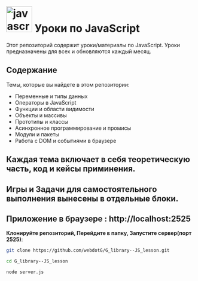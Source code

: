# <img src="https://cdn.jsdelivr.net/gh/devicons/devicon@latest/icons/javascript/javascript-original.svg" title="javascript" alt="javascript" width="69" height="69"/> Уроки по JavaScript

Этот репозиторий содержит уроки/материалы по JavaScript. Уроки предназначены для всех и обновляются каждый месяц.

## Содержание
Темы, которые вы найдете в этом репозитории:

- Переменные и типы данных
- Операторы в JavaScript
- Функции и области видимости
- Объекты и массивы
- Прототипы и классы
- Асинхронное программирование и промисы
- Модули и пакеты
- Работа с DOM и событиями в браузере

## Каждая тема включает в себя теоретическую часть, код и кейсы приминения.  
## Игры и Задачи для самостоятельного выполнения вынесены в отдельные блоки.

## Приложение в браузере : http://localhost:2525
**Клонируйте репозиторий, Перейдите в папку, Запустите сервер(порт 2525)**: 
   ```bash
   git clone https://github.com/webdotG/G_library--JS_lesson.git

   cd G_library--JS_lesson

   node server.js

